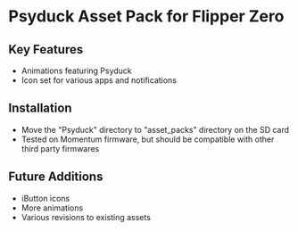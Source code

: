# Psyduck Asset Pack for Flipper Zero

## Key Features

* Animations featuring Psyduck
* Icon set for various apps and notifications

## Installation

* Move the "Psyduck" directory to "asset_packs" directory on the SD card
* Tested on Momentum firmware, but should be compatible with other third party firmwares

## Future Additions

* iButton icons
* More animations
* Various revisions to existing assets
